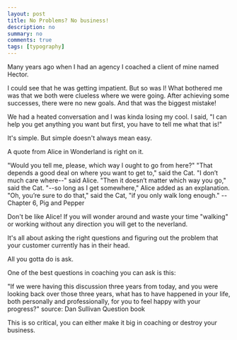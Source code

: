 ```yaml
---
layout: post
title: No Problems? No business!
description: no
summary: no
comments: true
tags: [typography]
---
```

Many years ago when I had an agency I coached a client of mine named Hector. 

I could see that he was getting impatient. But so was I! What bothered me was that we both were clueless where we were going. After achieving some successes, there were no new goals. And that was the biggest mistake!

We had a heated conversation and I was kinda losing  my cool. I said, "I can help you get anything you want but first, you have to tell me what that is!"

It's simple. But simple doesn't always mean easy. 

A quote from Alice in Wonderland is right on it. 

"Would you tell me, please, which way I ought to go from here?"
"That depends a good deal on where you want to get to," said the Cat.
"I don’t much care where--" said Alice.
"Then it doesn’t matter which way you go," said the Cat.
"--so long as I get somewhere," Alice added as an explanation.
"Oh, you’re sure to do that," said the Cat, "if you only walk long enough." --Chapter 6, Pig and Pepper

Don't be like Alice! If you will wonder around and waste your time "walking" or working without any direction you will get to the neverland.



It's all about asking the right questions and figuring out the problem that your customer currently has in their head.

All you gotta do is ask.

One of the best questions in coaching you can ask is this:

"If we were having this discussion three years from today, and you were looking back over those three years, what has to have happened in your life, both personally and professionally, for you to feel happy with your progress?"
source: Dan Sullivan Question book

This is so critical, you can either make it big in coaching or destroy your business.



